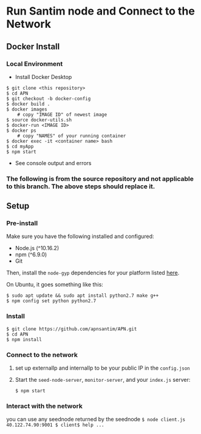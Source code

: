 # Run Santim node and Connect to the Network

## Docker Install

### Local Environment

* Install Docker Desktop
```
$ git clone <this repository>
$ cd APN
$ git checkout -b docker-config
$ docker build .
$ docker images 
    # copy "IMAGE ID" of newest image
$ source docker-utils.sh
$ docker-run <IMAGE ID>
$ docker ps 
    # copy "NAMES" of your running container
$ docker exec -it <container name> bash
$ cd myApp
$ npm start
```

* See console output and errors


### The following is from the source repository and not applicable to this branch. The above steps should replace it.


## Setup

### Pre-install

Make sure you have the following installed and configured:
* Node.js (^10.16.2)
* npm (^6.9.0)
* Git

Then, install the `node-gyp` dependencies for your platform listed [here](https://www.npmjs.com/package/node-gyp#installation).

On Ubuntu, it goes something like this:
```
$ sudo apt update && sudo apt install python2.7 make g++
$ npm config set python python2.7
```

### Install

```
$ git clone https://github.com/apnsantim/APN.git
$ cd APN
$ npm install
```

### Connect to the network

1. set up externalIp and internalIp to be your public IP in the `config.json`

2. Start the `seed-node-server`, `monitor-server`, and your `index.js` server:

    ```
    $ npm start
    ```

### Interact with the network
you can use any seednode returned by the seednode
    ```
    $ node client.js 40.122.74.90:9001
    $ client$ help
    ...
    ```
